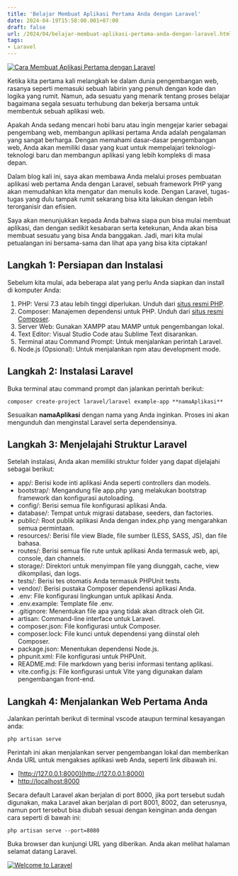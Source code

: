 ```yaml
---
title: 'Belajar Membuat Aplikasi Pertama Anda dengan Laravel'
date: 2024-04-19T15:58:00.001+07:00
draft: false
url: /2024/04/belajar-membuat-aplikasi-pertama-anda-dengan-laravel.html
tags: 
- Laravel
---
```


[![Cara Membuat Aplikasi Pertama dengan Laravel](https://blogger.googleusercontent.com/img/b/R29vZ2xl/AVvXsEgm_XQhYi11VC5_tCFj3Tu-d7EOcvuAEif0GtrvDggiW1751GBunrrRhiPEiJb0FwjsnazkPA3wqNpHukCDu0XRGvh-bIZx03FfRuBV4MuReZOMz3T3875g87t_SPlyGLMBjYbFWUR0GKgU4f-HAtEeiEd0stb_DwUMfve4yk9iHhdkgMlzWvJHZy5hrCqY/w640-h366/DALL%C2%B7E%202024-04-15%2017.44.33%20-%20A%20photograph%20of%20a%20laptop%20on%20a%20wooden%20desk%20with%20code%20on%20the%20screen,%20and%20next%20to%20it%20sits%20a%20plush%20toy%20elephant%20that%20typically%20represents%20PHP.%20However,%20th.webp "Cara Membuat Aplikasi Pertama dengan Laravel")](https://blogger.googleusercontent.com/img/b/R29vZ2xl/AVvXsEgm_XQhYi11VC5_tCFj3Tu-d7EOcvuAEif0GtrvDggiW1751GBunrrRhiPEiJb0FwjsnazkPA3wqNpHukCDu0XRGvh-bIZx03FfRuBV4MuReZOMz3T3875g87t_SPlyGLMBjYbFWUR0GKgU4f-HAtEeiEd0stb_DwUMfve4yk9iHhdkgMlzWvJHZy5hrCqY/s1792/DALL%C2%B7E%202024-04-15%2017.44.33%20-%20A%20photograph%20of%20a%20laptop%20on%20a%20wooden%20desk%20with%20code%20on%20the%20screen,%20and%20next%20to%20it%20sits%20a%20plush%20toy%20elephant%20that%20typically%20represents%20PHP.%20However,%20th.webp)

  

Ketika kita pertama kali melangkah ke dalam dunia pengembangan web, rasanya seperti memasuki sebuah labirin yang penuh dengan kode dan logika yang rumit. Namun, ada sesuatu yang menarik tentang proses belajar bagaimana segala sesuatu terhubung dan bekerja bersama untuk membentuk sebuah aplikasi web.

Apakah Anda sedang mencari hobi baru atau ingin mengejar karier sebagai pengembang web, membangun aplikasi pertama Anda adalah pengalaman yang sangat berharga. Dengan memahami dasar-dasar pengembangan web, Anda akan memiliki dasar yang kuat untuk mempelajari teknologi-teknologi baru dan membangun aplikasi yang lebih kompleks di masa depan.

Dalam blog kali ini, saya akan membawa Anda melalui proses pembuatan aplikasi web pertama Anda dengan Laravel, sebuah framework PHP yang akan memudahkan kita mengatur dan menulis kode. Dengan Laravel, tugas-tugas yang dulu tampak rumit sekarang bisa kita lakukan dengan lebih terorganisir dan efisien.

Saya akan menunjukkan kepada Anda bahwa siapa pun bisa mulai membuat aplikasi, dan dengan sedikit kesabaran serta ketekunan, Anda akan bisa membuat sesuatu yang bisa Anda banggakan. Jadi, mari kita mulai petualangan ini bersama-sama dan lihat apa yang bisa kita ciptakan!

Langkah 1: Persiapan dan Instalasi
----------------------------------

Sebelum kita mulai, ada beberapa alat yang perlu Anda siapkan dan install di komputer Anda:

1.  PHP: Versi 7.3 atau lebih tinggi diperlukan. Unduh dari [situs resmi PHP](https://www.php.net).
2.  Composer: Manajemen dependensi untuk PHP. Unduh dari [situs resmi Composer](https://getcomposer.org).
3.  Server Web: Gunakan XAMPP atau MAMP untuk pengembangan lokal.
4.  Text Editor: Visual Studio Code atau Sublime Text disarankan.
5.  Terminal atau Command Prompt: Untuk menjalankan perintah Laravel.
6.  Node.js (Opsional): Untuk menjalankan npm atau development mode.

Langkah 2: Instalasi Laravel
----------------------------

Buka terminal atau command prompt dan jalankan perintah berikut:

```
composer create-project laravel/laravel example-app **namaAplikasi**
```

Sesuaikan **namaAplikasi** dengan nama yang Anda inginkan. Proses ini akan mengunduh dan menginstal Laravel serta dependensinya.

Langkah 3: Menjelajahi Struktur Laravel
---------------------------------------

Setelah instalasi, Anda akan memiliki struktur folder yang dapat dijelajahi sebagai berikut:

*   app/: Berisi kode inti aplikasi Anda seperti controllers dan models.
*   bootstrap/: Mengandung file app.php yang melakukan bootstrap framework dan konfigurasi autoloading.
*   config/: Berisi semua file konfigurasi aplikasi Anda.
*   database/: Tempat untuk migrasi database, seeders, dan factories.
*   public/: Root publik aplikasi Anda dengan index.php yang mengarahkan semua permintaan.
*   resources/: Berisi file view Blade, file sumber (LESS, SASS, JS), dan file bahasa.
*   routes/: Berisi semua file rute untuk aplikasi Anda termasuk web, api, console, dan channels.
*   storage/: Direktori untuk menyimpan file yang diunggah, cache, view dikompilasi, dan logs.
*   tests/: Berisi tes otomatis Anda termasuk PHPUnit tests.
*   vendor/: Berisi pustaka Composer dependensi aplikasi Anda.
*   .env: File konfigurasi lingkungan untuk aplikasi Anda.
*   .env.example: Template file .env.
*   .gitignore: Menentukan file apa yang tidak akan ditrack oleh Git.
*   artisan: Command-line interface untuk Laravel.
*   composer.json: File konfigurasi untuk Composer.
*   composer.lock: File kunci untuk dependensi yang diinstal oleh Composer.
*   package.json: Menentukan dependensi Node.js.
*   phpunit.xml: File konfigurasi untuk PHPUnit.
*   README.md: File markdown yang berisi informasi tentang aplikasi.
*   vite.config.js: File konfigurasi untuk Vite yang digunakan dalam pengembangan front-end.

Langkah 4: Menjalankan Web Pertama Anda
---------------------------------------

Jalankan perintah berikut di terminal vscode ataupun terminal kesayangan anda:

```
php artisan serve
```

Perintah ini akan menjalankan server pengembangan lokal dan memberikan Anda URL untuk mengakses aplikasi web Anda, seperti link dibawah ini.

*   [http://127.0.0.1:8000](http://127.0.0.1:8000)
*   [http://localhost:8000](http://localhost:8000)

Secara default Laravel akan berjalan di port 8000, jika port tersebut sudah digunakan, maka Laravel akan berjalan di port 8001, 8002, dan seterusnya, namun port tersebut bisa diubah sesuai dengan keinginan anda dengan cara seperti di bawah ini:

```
php artisan serve --port=8080

```

Buka browser dan kunjungi URL yang diberikan. Anda akan melihat halaman selamat datang Laravel.

[![Welcome to Laravel](https://blogger.googleusercontent.com/img/b/R29vZ2xl/AVvXsEgElsFwh46WsLgmCebXc3kNYnZ5w5OImmZpvCynQdPW3lxHB86H2JHTTYWZ1GbkvIm0CZuH8WpWNzMPfQD9huCn8HDmdV3_qEQCD9NMaNLO40eTebitvMHTkmeZFacX_szb2Ttq04ttrEC89KR3i4z7zziRRUUnBLH8AUpHaHep1KfyjV08M230uhsQi2qt/w640-h314/Screenshot%20from%202024-04-18%2015-01-02.png "Welcome to Laravel")](https://blogger.googleusercontent.com/img/b/R29vZ2xl/AVvXsEgElsFwh46WsLgmCebXc3kNYnZ5w5OImmZpvCynQdPW3lxHB86H2JHTTYWZ1GbkvIm0CZuH8WpWNzMPfQD9huCn8HDmdV3_qEQCD9NMaNLO40eTebitvMHTkmeZFacX_szb2Ttq04ttrEC89KR3i4z7zziRRUUnBLH8AUpHaHep1KfyjV08M230uhsQi2qt/s1902/Screenshot%20from%202024-04-18%2015-01-02.png)